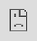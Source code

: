 ```yaml
---
layout: post
title: "T1419는 데뷔 다큐멘터리 'Bloom Your Hopes'의 첫 번째 에피소드를 공개한다."
author: "undefined"
thumbnail: "https://www.allkpop.com/upload/2021/02/content/100137/thumb/1612939076_olmal.jpg"
tags: 
---
```




<div class="video_wrapper" style="padding-top: 56.25%;">
    <iframe id="player" class="main_video" src="https://www.youtube.com/embed/Wj_1TneJa0s" width="100%" height="100%" frameborder="0" allowfullscreen="" style="display: block !important; position: absolute; top: 0px; left: 0px; width: 100%; height: 100%;"></iframe>
</div>


신인 보이그룹 T1419가 데뷔 다큐멘터리 `Bloom Your Hopes`의 첫 번째 에피소드를 공개했다.

2월 10일 정오, T1419는 공식 유튜브 채널을 통해 그들의 2부작 도큐스 시리즈 `Bloom Your Hopes`의 첫 번째 에피소드를 공개했다. 그들의 데뷔 다큐멘터리는 5개의 언어로 개봉되며, 모모랜드의 낸시가 영어 버전의 내레이터로 출연한다.

`희망을 피워라`의 마지막 에피소드가 2월 17일 정오 KST에서 공개된다. 위의 그들의 다큐멘터리를 보고 아래의 코멘트에 당신이 어떻게 생각하는지 우리에게 알려주세요. 위 동영상은 아래 트윗에서 다른 언어로 볼 수 있습니다.


<div class="video_wrapper" style="padding-top: 56.25%;">
    <iframe id="twitter-widget-0" scrolling="no" frameborder="0" allowtransparency="true" allowfullscreen="true" class="" style="position: static; visibility: visible; width: 550px; height: 914px; display: block; flex-grow: 1;" title="Twitter Tweet" src="https://platform.twitter.com/embed/Tweet.html?creatorScreenName=allkpop&amp;dnt=false&amp;embedId=twitter-widget-0&amp;frame=false&amp;hideCard=false&amp;hideThread=false&amp;id=1359354877978181633&amp;lang=en&amp;origin=https%3A%2F%2Fwww.allkpop.com%2Fvideo%2F2021%2F02%2Ft1419-reveals-the-first-episode-of-their-debut-documentary-bloom-your-hopes&amp;siteScreenName=allkpop&amp;theme=light&amp;widgetsVersion=889aa01%3A1612811843556&amp;width=550px" data-tweet-id="1359354877978181633"></iframe>
</div>
